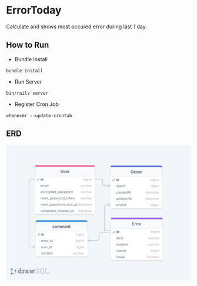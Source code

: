 # ErrorToday

Calculate and shows most occured error during last 1 day.

## How to Run

- Bundle Install

```
bundle install
```

- Run Server

```
bin/rails server
```

- Register Cron Job

```
whenever --update-crontab
```

## ERD

![erd](./app/assets/images/erd.png)
